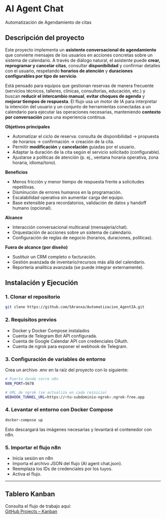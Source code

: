 # AI Agent Chat 
Automatización de Agendamiento de citas
## Descripción del proyecto

Este proyecto implementa un **asistente conversacional de agendamiento** que convierte mensajes de los usuarios en acciones concretas sobre un sistema de calendario. A través de diálogo natural, el asistente puede **crear, reprogramar y cancelar citas**, consultar **disponibilidad** y confirmar detalles con el usuario, respetando **horarios de atención** y **duraciones configurables por tipo de servicio**.

Está pensado para equipos que gestionan reservas de manera frecuente (servicios técnicos, talleres, clínicas, consultorías, educación, etc.) y buscan **reducir el intercambio manual**, **evitar choques de agenda** y **mejorar tiempos de respuesta**. El flujo usa un motor de IA para interpretar la intención del usuario y un conjunto de herramientas conectadas a un calendario para ejecutar las operaciones necesarias, manteniendo **contexto por conversación** para una experiencia continua.

**Objetivos principales**
- Automatizar el ciclo de reserva: consulta de disponibilidad → propuesta de horarios → confirmación → creación de la cita.
- Permitir **modificación** y **cancelación** guiadas por el usuario.
- Adaptar la duración de la cita según el servicio solicitado (configurable).
- Ajustarse a políticas de atención (p. ej., ventana horaria operativa, zona horaria, idioma/tono).

**Beneficios**
- Menos fricción y menor tiempo de respuesta frente a solicitudes repetitivas.
- Disminución de errores humanos en la programación.
- Escalabilidad operativa sin aumentar carga del equipo.
- Base extensible para recordatorios, validación de datos y handoff humano (opcional).

**Alcance**
- Interacción conversacional multicanal (mensajería/chat).
- Orquestación de acciones sobre un sistema de calendario.
- Configuración de reglas de negocio (horarios, duraciones, políticas).

**Fuera de alcance (por diseño)**
- Sustituir un CRM completo o facturación.
- Gestión avanzada de inventario/recursos más allá del calendario.
- Reportería analítica avanzada (se puede integrar externamente).

## Instalación y Ejecución

### 1. Clonar el repositorio
```bash
git clone https://github.com/SAranxa/Automatizacion_AgentIA.git
```
### 2. Requisitos previos
- Docker y Docker Compose instalados
- Cuenta de Telegram Bot API configurada.
- Cuenta de Google Calendar API con credenciales OAuth.
- Cuenta de ngrok para exponer el webhook de Telegram.

### 3. Configuración de variables de entorno
Crea un archivo .env en la raíz del proyecto con lo siguiente:
```bash
# Puerto donde corre n8n
N8N_PORT=5678

# URL de ngrok (se actualiza en cada reinicio)
WEBHOOK_TUNNEL_URL=https://<tu-subdominio-ngrok>.ngrok-free.app
```
### 4. Levantar el entorno con Docker Compose
```bash
docker-compose up
```
Esto descargará las imágenes necesarias y levantará el contenedor con n8n.
### 5. Importar el flujo n8n
- Inicia sesión en n8n
- Importa el archivo JSON del flujo (AI agent chat.json).
- Reemplaza los IDs de credenciales por los tuyos.
- Activa el flujo.

----

## Tablero Kanban
Consulta el flujo de trabajo aquí:  
[GitHub Projects – Kanban](https://github.com/users/SAranxa/projects/4)
